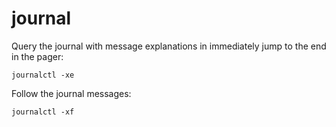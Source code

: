# journal

Query the journal with message explanations in immediately jump to the end in the pager:
```
journalctl -xe
```

Follow the journal messages:
```
journalctl -xf
```

